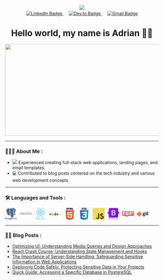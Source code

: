 <div id="header" align="center">
  <img src="https://media.giphy.com/media/v1.Y2lkPTc5MGI3NjExZDhjOXBhcXpqb2JpMTlnc2FyNnh0cHdpdTJwanJ1dzRhY2FjMjJ2ZiZlcD12MV9pbnRlcm5hbF9naWZfYnlfaWQmY3Q9cw/M9gbBd9nbDrOTu1Mqx/giphy.gif" width="100"/>
  <div id="badges">
    <a href="https://www.linkedin.com/in/adrian-carter-35610325a/">
      <img src="https://img.shields.io/badge/LinkedIn-blue?style=for-the-badge&logo=linkedin&logoColor=white" alt="LinkedIn Badge"/>
    </a>
    &emsp;
      <a href="https://dev.to/adrvnc">
      <img src="https://img.shields.io/badge/dev.to-0A0A0A?style=for-the-badge&logo=dev.to&logoColor=white" alt="Dev.to Badge"/>
    </a>
    &emsp;
    <a href="mailto:abcarter46@gmail.com">
      <img src="https://img.shields.io/badge/Gmail-D14836?style=for-the-badge&logo=gmail&logoColor=white" alt="Gmail Badge"/>
    </a>
  </div>
  <h1>
    Hello world, my name is Adrian 👋🏽
  </h1>
</div>

<div align="center">
  <img src="https://media.giphy.com/media/v1.Y2lkPTc5MGI3NjExdmo4NnV4a29zaHM2MHBwbDk2Zno5YTdpNXB4Ym1meTVrNTJ2cHluZSZlcD12MV9pbnRlcm5hbF9naWZfYnlfaWQmY3Q9Zw/dWesBcTLavkZuG35MI/giphy.gif" width="600" height="300"/>
</div>

  ---

  ### 👨🏽‍💻 About Me :

-  <img src="https://media.giphy.com/media/WUlplcMpOCEmTGBtBW/giphy.gif" width="30"> Experienced creating full-stack web applications, landing pages, and email templates.
- :computer: Contributed to blog posts centered on the tech industry and various web development concepts. 

---

### :hammer_and_wrench: Languages and Tools :
<img src="https://github.com/devicons/devicon/blob/master/icons/postgresql/postgresql-original-wordmark.svg" title="PostgreSQL" alt="PostgreSQL" width="40" height="40"/>&nbsp;
<img src="https://github.com/devicons/devicon/blob/master/icons/express/express-original-wordmark.svg" title="ExpressJS" alt="ExpressJS" width="40" height="40"/>&nbsp;
<img src="https://github.com/devicons/devicon/blob/master/icons/react/react-original-wordmark.svg" title="React" alt="React" width="40" height="40"/>&nbsp;
<img src="https://github.com/devicons/devicon/blob/master/icons/nodejs/nodejs-original-wordmark.svg" title="NodeJS" alt="NodeJS" width="40" height="40"/>&nbsp;
<img src="https://github.com/devicons/devicon/blob/master/icons/html5/html5-original-wordmark.svg" title="HTML" alt="HTML" width="40" height="40"/>&nbsp;
<img src="https://github.com/devicons/devicon/blob/master/icons/css3/css3-original-wordmark.svg" title="CSS" alt="CSS" width="40" height="40"/>&nbsp;
<img src="https://github.com/devicons/devicon/blob/master/icons/javascript/javascript-original.svg" title="JavaScript" alt="JavaScript" width="40" height="40"/>&nbsp;
<img src="https://github.com/devicons/devicon/blob/master/icons/bootstrap/bootstrap-original-wordmark.svg" title="Bootstrap" alt="Bootstrap" width="40" height="40"/>&nbsp;
<img src="https://github.com/devicons/devicon/blob/master/icons/npm/npm-original-wordmark.svg" title="NPM" alt="NPM" width="40" height="40"/>&nbsp;
<img src="https://github.com/devicons/devicon/blob/master/icons/git/git-original-wordmark.svg" title="Git" alt="Git" width="40" height="40"/>&nbsp;

--- 

### ✍🏽 Blog Posts :

<!-- BLOG-POST-LIST:START -->
- [Optimizing UI: Understanding Media Queries and Design Approaches](https://dev.to/adrvnc/optimizing-ui-understanding-media-queries-and-design-approaches-f1i)
- [React Crash Course: Understanding State Management and Hooks](https://dev.to/adrvnc/react-crash-course-understanding-state-management-and-hooks-1n2b)
- [The Importance of Server-Side Handling: Safeguarding Sensitive Information in Web Applications](https://dev.to/adrvnc/the-importance-of-server-side-handling-safeguarding-sensitive-information-in-web-applications-3m01)
- [Deploying Code Safely: Protecting Sensitive Data in Your Projects](https://dev.to/adrvnc/deploying-code-safely-protecting-sensitive-data-in-your-projects-3009)
- [Quick Guide: Accessing a Specific Database in PostgreSQL](https://dev.to/adrvnc/quick-guide-accessing-a-specific-database-in-postgresql-faj)
<!-- BLOG-POST-LIST:END -->

